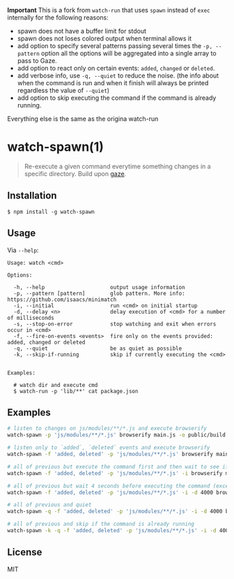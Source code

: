 **Important**
This is a fork from `watch-run` that uses `spawn` instead of `exec` internally for the following reasons:

- spawn does not have a buffer limit for stdout
- spawn does not loses colored output when terminal allows it
- add option to specify several patterns passing several times the `-p, --pattern` option all the options will be
  aggregated into a single array to pass to Gaze.
- add option to react only on certain events: `added`, `changed` or `deleted`.
- add verbose info, use `-q, --quiet`  to reduce the noise. (the info about when the command is run and when it finish will always be printed regardless the value of `--quiet`)
- add option to skip executing the command if the command is already running.

Everything else is the same as the origina watch-run

# watch-spawn(1)

> Re-execute a given command everytime something changes in a specific directory. Build upon [gaze](https://github.com/shama/gaze).

## Installation

	$ npm install -g watch-spawn

## Usage

Via `--help`:

```
Usage: watch <cmd>

Options:

  -h, --help                     output usage information
  -p, --pattern [pattern]        glob pattern. More info: https://github.com/isaacs/minimatch
  -i, --initial                  run <cmd> on initial startup
  -d, --delay <n>                delay execution of <cmd> for a number of milliseconds
  -s, --stop-on-error            stop watching and exit when errors occur in <cmd>
  -f, --fire-on-events <events>  fire only on the events provided: added, changed or deleted
  -q, --quiet                    be as quiet as possible
  -k, --skip-if-running          skip if currently executing the <cmd>


Examples:

  # watch dir and execute cmd
  $ watch-run -p 'lib/**' cat package.json

```

## Examples

```bash
# listen to changes on js/modules/**/*.js and execute browserify
watch-spawn -p 'js/modules/**/*.js' browserify main.js -o public/build.js

# listen only to `added`, `deleted` events and execute browserify
watch-spawn -f 'added, deleted' -p 'js/modules/**/*.js' browserify main.js -o public/build.js

# all of previous but execute the command first and then wait to see if execute in again on any change
watch-spawn -f 'added, deleted' -p 'js/modules/**/*.js' -i browserify main.js -o public/build.js

# all of previous but wait 4 seconds before executing the command (except the first time)
watch-spawn -f 'added, deleted' -p 'js/modules/**/*.js' -i -d 4000 browserify main.js -o public/build.js

# all of previous and quiet
watch-spawn -q -f 'added, deleted' -p 'js/modules/**/*.js' -i -d 4000 browserify main.js -o public/build.js

# all of previous and skip if the command is already running
watch-spawn -k -q -f 'added, deleted' -p 'js/modules/**/*.js' -i -d 4000 browserify main.js -o public/build.js
```

## License

MIT
